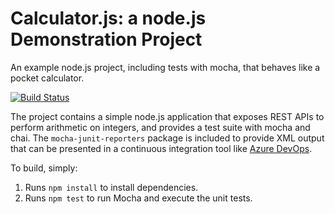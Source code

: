 Calculator.js: a node.js Demonstration Project
==============================================
An example node.js project, including tests with mocha, that behaves like
a pocket calculator.

[![Build Status](https://dev.azure.com/az400kxh/Integrating%20External%20Source%20Control%20with%20Azure%20Pipelines/_apis/build/status/kevin-person.calculator?branchName=master)](https://dev.azure.com/az400kxh/Integrating%20External%20Source%20Control%20with%20Azure%20Pipelines/_build/latest?definitionId=5&branchName=master) 

The project contains a simple node.js application that exposes REST APIs
to perform arithmetic on integers, and provides a test suite with mocha
and chai.  The `mocha-junit-reporters` package is included to provide XML
output that can be presented in a continuous integration tool like
[Azure DevOps](https://azure.com/devops).

To build, simply:

1. Runs `npm install` to install dependencies.
2. Runs `npm test` to run Mocha and execute the unit tests.

